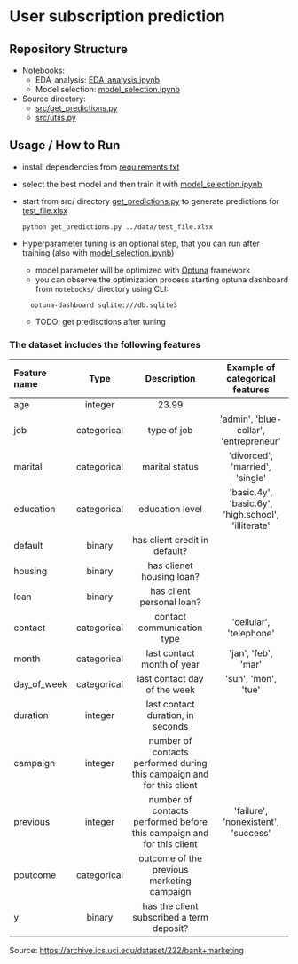 # User subscription prediction

## Repository Structure
- Notebooks:
  - EDA_analysis: [EDA_analysis.ipynb](notebooks%2FEDA_analysis.ipynb)
  - Model selection: [model_selection.ipynb](notebooks%2Fmodel_selection.ipynb)
- Source directory:
  - [src/get_predictions.py](src%2Fget_predictions.py)
  - [src/utils.py](src%2Futils.py)

## Usage / How to Run
- install dependencies from [requirements.txt](%2Frequirements.txt)
- select the best model and then train it with [model_selection.ipynb](notebooks%2Fmodel_selection.ipynb)
- start from src/ directory [get_predictions.py](src%2Fget_predictions.py) to generate predictions for [test_file.xlsx](data%2Ftest_file.xlsx)
    ```shell
    python get_predictions.py ../data/test_file.xlsx
    ```

- Hyperparameter tuning is an optional step, that you can run after training (also with [model_selection.ipynb](notebooks%2Fmodel_selection.ipynb))
  - model parameter will be optimized with [Optuna](https://optuna.readthedocs.io/en/stable/) framework
  - you can observe the optimization process starting optuna dashboard from `notebooks/` directory using CLI:
  ```shell
    optuna-dashboard sqlite:///db.sqlite3
    ```
  - TODO: get predisctions after tuning

### The dataset includes the following features
| Feature name |    Type     |                              Description                              |           Example of categorical features           |
|:-------------|:-----------:|:---------------------------------------------------------------------:|:---------------------------------------------------:|
| age          |   integer   |                                 23.99                                 |                                                     |
| job          | categorical |                              type of job                              |       'admin', 'blue-collar', 'entrepreneur'        |
| marital      | categorical |                            marital status                             |           'divorced', 'married', 'single'           |
| education    | categorical |                            education level                            | 'basic.4y', 'basic.6y', 'high.school', 'illiterate' |
| default      |   binary    |                     has client credit in default?                     |                                                     |
| housing      |   binary    |                       has clienet housing loan?                       |                                                     |
| loan         |   binary    |                       has client personal loan?                       |                                                     |
| contact      | categorical |                      contact communication type                       |               'cellular', 'telephone'               |
| month        | categorical |                      last contact month of year                       |                 'jan', 'feb', 'mar'                 |
| day_of_week  | categorical |                     last contact day of the week                      |                 'sun', 'mon', 'tue'                 |
| duration     |   integer   |                   last contact duration, in seconds                   |                                                     |
| campaign     |   integer   | number of contacts performed during this campaign and for this client |                                                     |
| previous     |   integer   | number of contacts performed before this campaign and for this client |         'failure', 'nonexistent', 'success'         |
| poutcome     | categorical |              outcome of the previous marketing campaign               |                                                     |
| y            |   binary    |              has the client subscribed a term deposit?                |                                                     |

Source: https://archive.ics.uci.edu/dataset/222/bank+marketing